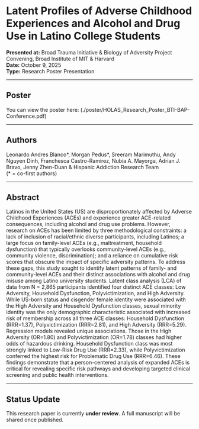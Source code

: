 # Latent Profiles of Adverse Childhood Experiences and Alcohol and Drug Use in Latino College Students

**Presented at:** Broad Trauma Initiative & Biology of Adversity Project Convening, Broad Institute of MIT & Harvard  
**Date:** October 9, 2025  
**Type:** Research Poster Presentation  

---

## Poster  
You can view the poster here: (./poster/HOLAS_Research_Poster_BTI-BAP-Conference.pdf)

---

## Authors  
Leonardo Andres Blanco*, Morgan Pedus*, Sreeram Marimuthu, Andy Nguyen Dinh, Franchesca Castro-Ramirez, Nubia A. Mayorga, Adrian J. Bravo, Jenny Zhen-Duan & Hispanic Addiction Research Team  
(* = co-first authors)

---

## Abstract  

Latinos in the United States (US) are disproportionately affected by Adverse Childhood Experiences (ACEs) and experience greater ACE-related consequences, including alcohol and drug use problems. However, research on ACEs has been limited by three methodological constraints: a lack of inclusion of racial/ethnic diverse participants, including Latinos; a large focus on family-level ACEs (e.g., maltreatment, household dysfunction) that typically overlooks community-level ACEs (e.g., community violence, discrimination); and a reliance on cumulative risk scores that obscure the impact of specific adversity patterns. To address these gaps, this study sought to identify latent patterns of family- and community-level ACEs and their distinct associations with alcohol and drug misuse among Latino university students. Latent class analysis (LCA) of data from N = 2,865 participants identified four distinct ACE classes: Low Adversity, Household Dysfunction, Polyvictimization, and High Adversity. While US-born status and cisgender female identity were associated with the High Adversity and Household Dysfunction classes, sexual minority identity was the only demographic characteristic associated with increased risk of membership across all three ACE classes: Household Dysfunction (RRR=1.37), Polyvictimization (RRR=2.81), and High Adversity (RRR=5.29). Regression models revealed unique associations. Those in the High Adversity (OR=1.80) and Polyvictimization (OR=1.78) classes had higher odds of hazardous drinking. Household Dysfunction class was most strongly linked to Low-Risk Drug Use (RRR=2.33), while Polyvictimization conferred the highest risk for Problematic Drug Use (RRR=6.46). These findings demonstrate that a person-centered analysis of expanded ACEs is critical for revealing specific risk pathways and developing targeted clinical screening and public health interventions.  

---

## Status Update  
This research paper is currently **under review**. A full manuscript will be shared once published.
